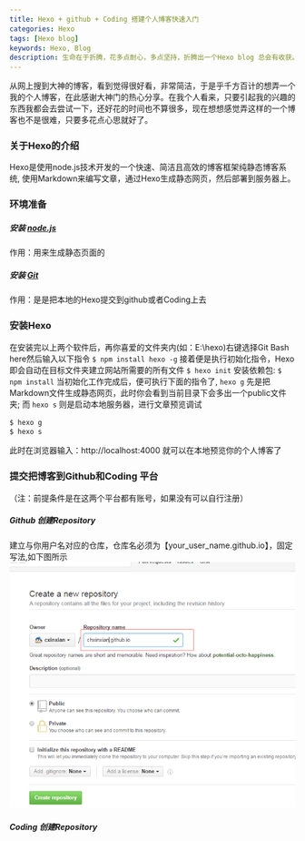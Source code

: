 ```yaml
---
title: Hexo + github + Coding 搭建个人博客快速入门
categories: Hexo
tags: [Hexo blog]
keywords: Hexo, Blog
description: 生命在于折腾，花多点耐心，多点坚持，折腾出一个Hexo blog 总会有收获。给Hexo点赞。
---
```


从网上搜到大神的博客，看到觉得很好看，非常简洁，于是乎千方百计的想弄一个我的个人博客，在此感谢大神门的热心分享。在我个人看来，只要引起我的兴趣的东西我都会去尝试一下，还好花的时间也不算很多，现在想想感觉弄这样的一个博客也不是很难，只要多花点心思就好了。


### 关于Hexo的介绍
Hexo是使用node.js技术开发的一个快速、简洁且高效的博客框架纯静态博客系统,
使用Markdown来编写文章，通过Hexo生成静态网页，然后部署到服务器上。

### 环境准备
##### 安装 [node.js](https://nodejs.org/en/)
作用：用来生成静态页面的
##### 安装 [Git](http://git-scm.com/download)
作用：是是把本地的Hexo提交到github或者Coding上去

### 安装Hexo
在安装完以上两个软件后，再你喜爱的文件夹内(如：E:\hexo)右键选择Git Bash here然后输入以下指令
`
$ npm install hexo -g
`
接着便是执行初始化指令，Hexo 即会自动在目标文件夹建立网站所需要的所有文件
`
$ hexo init
`
安装依赖包:
`
$ npm install
`
当初始化工作完成后，便可执行下面的指令了, `hexo g` 先是把Markdown文件生成静态网页，此时你会看到当前目录下会多出一个public文件夹;
而 `hexo s` 则是启动本地服务器，进行文章预览调试
``` bash
$ hexo g
$ hexo s
```
此时在浏览器输入：http://localhost:4000 就可以在本地预览你的个人博客了

### 提交把博客到Github和Coding 平台
（注：前提条件是在这两个平台都有账号，如果没有可以自行注册）
##### Github 创建Repository
建立与你用户名对应的仓库，仓库名必须为【your_user_name.github.io】，固定写法,如下图所示
![aa](_posts/git_repository.png)

##### Coding 创建Repository


